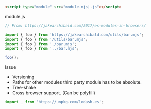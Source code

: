 ```html
<script type="module" src="module.mjs|.js"></script>
```

module.js

```js
// From: https://jakearchibald.com/2017/es-modules-in-browsers/

import { foo } from 'https://jakearchibald.com/utils/bar.mjs';
import { foo } from '/utils/bar.mjs';
import { foo } from './bar.mjs';
import { foo } from '../bar.mjs';

foo();
```

Issue

- Versioning
- Paths for other modules third party module has to be absolute.
- Tree-shake
- Cross browser support. (Can be polyfill)

```js
import _ from 'https://unpkg.com/lodash-es';
```
